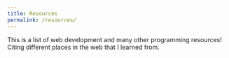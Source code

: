 ```yaml
---
title: Resources
permalink: /resources/
---
```


This is a list of web development and many other programming resources! Citing different places in the web that I learned from. 